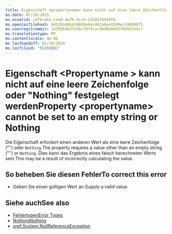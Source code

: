 ```yaml
---
title: Eigenschaft <propertyname> kann nicht auf eine leere Zeichenfolge oder "Nothing" festgelegt werden
ms.date: 07/20/2015
ms.assetid: c4f6ceb2-cee0-4e79-9cc6-cb20276d24f8
ms.openlocfilehash: b4536146b4186b9a6ec462a8ee1049ec24864875
ms.sourcegitcommit: 14355b4b2fe5bcf874cac96d0a9e6376b567e4c7
ms.translationtype: MT
ms.contentlocale: de-DE
ms.lasthandoff: 01/30/2019
ms.locfileid: "55263601"
---
```

# <a name="property-propertyname-cannot-be-set-to-an-empty-string-or-nothing"></a><span data-ttu-id="3832d-102">Eigenschaft \<Propertyname > kann nicht auf eine leere Zeichenfolge oder "Nothing" festgelegt werden</span><span class="sxs-lookup"><span data-stu-id="3832d-102">Property \<propertyname> cannot be set to an empty string or Nothing</span></span>
<span data-ttu-id="3832d-103">Die Eigenschaft erfordert einen anderen Wert als eine leere Zeichenfolge ("") oder `Nothing`.</span><span class="sxs-lookup"><span data-stu-id="3832d-103">The property requires a value other than an empty string ("") or `Nothing`.</span></span> <span data-ttu-id="3832d-104">Dies kann das Ergebnis eines falsch berechneten Werts sein.</span><span class="sxs-lookup"><span data-stu-id="3832d-104">This may be a result of incorrectly calculating the value.</span></span>  
  
## <a name="to-correct-this-error"></a><span data-ttu-id="3832d-105">So beheben Sie diesen Fehler</span><span class="sxs-lookup"><span data-stu-id="3832d-105">To correct this error</span></span>  
  
-   <span data-ttu-id="3832d-106">Geben Sie einen gültigen Wert an.</span><span class="sxs-lookup"><span data-stu-id="3832d-106">Supply a valid value.</span></span>  
  
## <a name="see-also"></a><span data-ttu-id="3832d-107">Siehe auch</span><span class="sxs-lookup"><span data-stu-id="3832d-107">See also</span></span>
- [<span data-ttu-id="3832d-108">Fehlertypen</span><span class="sxs-lookup"><span data-stu-id="3832d-108">Error Types</span></span>](../../visual-basic/programming-guide/language-features/error-types.md)
- [<span data-ttu-id="3832d-109">Nothing</span><span class="sxs-lookup"><span data-stu-id="3832d-109">Nothing</span></span>](../../visual-basic/language-reference/nothing.md)
- <xref:System.NullReferenceException>
